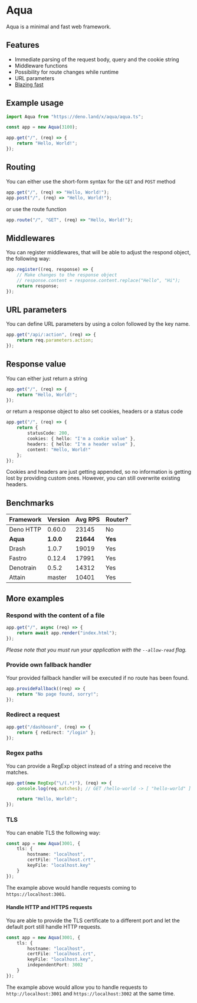 # Aqua
Aqua is a minimal and fast web framework.

## Features
- Immediate parsing of the request body, query and the cookie string
- Middleware functions
- Possibility for route changes while runtime
- URL parameters
- [Blazing fast](#benchmarks)

## Example usage
```typescript
import Aqua from "https://deno.land/x/aqua/aqua.ts";

const app = new Aqua(3100);

app.get("/", (req) => {
    return "Hello, World!";
});
```

## Routing
You can either use the short-form syntax for the `GET` and `POST` method
```typescript
app.get("/", (req) => "Hello, World!");
app.post("/", (req) => "Hello, World!");
```

or use the route function
```typescript
app.route("/", "GET", (req) => "Hello, World!");
```

## Middlewares
You can register middlewares, that will be able to adjust the respond object, the following way:
```typescript
app.register((req, response) => {
    // Make changes to the response object
    // response.content = response.content.replace("Hello", "Hi");
    return response;
});
```

## URL parameters
You can define URL parameters by using a colon followed by the key name.
```typescript
app.get("/api/:action", (req) => {
    return req.parameters.action;
});
```

## Response value
You can either just return a string
```typescript
app.get("/", (req) => {
    return "Hello, World!";
});
```

or return a response object to also set cookies, headers or a status code
```typescript
app.get("/", (req) => {
    return {
        statusCode: 200,
        cookies: { hello: "I'm a cookie value" },
        headers: { hello: "I'm a header value" },
        content: "Hello, World!"
    };
});
```
Cookies and headers are just getting appended, so no information is getting lost by providing custom ones.
However, you can still overwrite existing headers.

## Benchmarks
|Framework  | Version   | Avg RPS   | Router?
|-----------|-----------|-----------|-----------
| Deno HTTP | 0.60.0    | 23145     | No
| **Aqua**  | **1.0.0** | **21644** | **Yes**
| Drash     | 1.0.7     | 19019     | Yes
| Fastro    | 0.12.4    | 17991     | Yes
| Denotrain | 0.5.2     | 14312     | Yes
| Attain    | master    | 10401     | Yes

## More examples

### Respond with the content of a file
```typescript
app.get("/", async (req) => {
    return await app.render("index.html");
});
```
_Please note that you must run your application with the `--allow-read` flag._

### Provide own fallback handler
Your provided fallback handler will be executed if no route has been found.
```typescript
app.provideFallback((req) => {
    return "No page found, sorry!";
});
```

### Redirect a request
```typescript
app.get("/dashboard", (req) => {
    return { redirect: "/login" };
});
```

### Regex paths
You can provide a RegExp object instead of a string and receive the matches.
```typescript
app.get(new RegExp("\/(.*)"), (req) => {
    console.log(req.matches); // GET /hello-world -> [ "hello-world" ]

    return "Hello, World!";
});
```

### TLS
You can enable TLS the following way:
```typescript
const app = new Aqua(3001, {
    tls: {
        hostname: "localhost",
        certFile: "localhost.crt",
        keyFile: "localhost.key"
    }
});
```
The example above would handle requests coming to `https://localhost:3001`.

#### Handle HTTP and HTTPS requests
You are able to provide the TLS certificate to a different port and let the default port still handle HTTP requests.
```typescript
const app = new Aqua(3001, {
    tls: {
        hostname: "localhost",
        certFile: "localhost.crt",
        keyFile: "localhost.key",
        independentPort: 3002
    }
});
```
The example above would allow you to handle requests to `http://localhost:3001` and `https://localhost:3002`
at the same time.